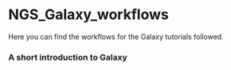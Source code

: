 # NGS_Galaxy_workflows

Here you can find the workflows for the Galaxy tutorials followed.

### A short introduction to Galaxy
